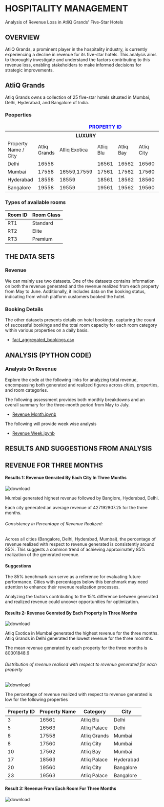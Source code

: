 # HOSPITALITY MANAGEMENT

Analysis of Revenue Loss in AtliQ Grands' Five-Star Hotels



## OVERVIEW
AtliQ Grands, a prominent player in the hospitality industry, is currently experiencing a decline in revenue for its five-star hotels. This analysis aims to thoroughly investigate and understand the factors contributing to this revenue loss, enabling stakeholders to make informed decisions for strategic improvements.

## AtliQ Grands
Atliq Grands owns a collection of 25 five-star hotels situated in Mumbai, Delhi, Hyderabad, and Bangalore of India.

### Peoperties
<body>

  <table>
    <thead>
      <!-- Add a large row with the title "PROPERTY ID" above the header row -->
      <tr>
        <td colspan="8" style="font-weight: bold; text-align: center; color: blue;"> PROPERTY ID</td>
      </tr>
      <!-- Existing rows -->
   </thead>
    <tbody>
      <tr>
        <th></th>
        <th colspan="4">LUXURY</th>
        <th colspan="3">BUSINESS</th>
      </tr>
      <tr>
        <td rowspan="2">Property Name / City</td>
        <td rowspan="2">Atliq Grands</td>
        <td rowspan="2">Atliq Exotica</td>
        <td rowspan="2">Atliq Blu</td>
        <td rowspan="2">Atliq Bay</td>
        <td rowspan="2">Atliq City</td>
        <td rowspan="2">Atliq Palace</td>
        <td rowspan="2">Atliq Seasons</td>
      </tr>
      <tr></tr>
      <tr>
        <td>Delhi</td>
        <td>16558</td>
        <td></td>
        <td>16561</td>
        <td>16562</td>
        <td>16560</td>
        <td>16563</td>
        <td></td>
      </tr>
      <tr>
        <td>Mumbai</td>
        <td>17558</td>
        <td>16559,17559	</td>
        <td>17561</td>
        <td>17562</td>
        <td>17560</td>
        <td>175634</td>
        <td>17564</td>
      </tr>
      <tr>
        <td>Hyderabad</td>
        <td>18558</td>
        <td>18559</td>
        <td>18561</td>
        <td>18562</td>
        <td>18560</td>
        <td>18563</td>
        <td></td>
      </tr>
      <tr>
        <td>Bangalore</td>
        <td>19558</td>
        <td>19559</td>
        <td>19561</td>
        <td>19562</td>
        <td>19560</td>
        <td>19563</td>
        <td></td>
      </tr>
    </tbody>
  </table>

</body>


### Types of available rooms

<body>

  <table>
    <thead>
      <tr>
        <th>Room ID</th>
        <th>Room Class</th>
      </tr>
    </thead>
    <tbody>
      <tr>
        <td>RT1</td>
        <td>Standard</td>
      </tr>
      <tr>
        <td>RT2</td>
        <td>Elite</td>
      </tr>
      <tr>
        <td>RT3</td>
        <td>Premium</td>
      </tr>
    </tbody>
  </table>

</body>






## THE DATA SETS 

### Revenue
We can mainly use two datasets. One of the datasets contains information on both the revenue generated and the revenue realized from each property from May to June. Additionally, it includes data on the booking status, indicating from which platform customers booked the hotel. 

### Booking Details
The other datasets presents details on hotel bookings, capturing the count of successful bookings and the total room capacity for each room category within various properties on a daily basis. 
- [fact_aggregated_bookings.csv](https://github.com/sidiquegithub/HOSPITALITY-PROJECT/blob/main/DATA/fact_aggregated_bookings.csv)

  



## ANALYSIS (PYTHON CODE)
### Analysis On Revenue
Explore the code at the following links for analyzing total revenue, encompassing both generated and realized figures across cities, properties, and room categories. 

The following assessment provides both monthly breakdowns and an overall summary for the three-month period from May to July.
- [Revenue Month.ipynb](https://github.com/sidiquegithub/HOSPITALITY-PROJECT/blob/main/CODE/INITIAL%20ANALYSIS.ipynb)

The following will provide week wise analysis
- [Revenue Week.ipynb](https://github.com/sidiquegithub/HOSPITALITY-PROJECT/blob/main/CODE/ANALYSIS%20.ipynb)






## RESULTS AND SUGGESTIONS FROM ANALYSIS

## REVENUE FOR THREE MONTHS


#### Results 1: Revenue Genrated By Each City In Three Months


![download](https://github.com/sidiquegithub/HOSPITALITY-PROJECT/assets/110783832/93d1a158-11a9-4176-9216-c4de01b5ef2a)

Mumbai generated highest revenue followed by Banglore, Hyderabad, Delhi.

Each city generated an average revenue of 427192807.25 for the three months.


###### Consistency in Percentage of Revenue Realized:

Across all cities (Bangalore, Delhi, Hyderabad, Mumbai), the percentage of revenue realized with respect to revenue generated is consistently around 85%. This suggests a common trend of achieving approximately 85% realization of the generated revenue.


#### Suggestions
The 85% benchmark can serve as a reference for evaluating future performance. Cities with percentages below this benchmark may need attention to enhance their revenue realization processes.

Analyzing the factors contributing to the 15% difference between generated and realized revenue could uncover opportunities for optimization. 



#### Results 2: Revenue Genrated By Each Property In Three Months

![download](https://github.com/sidiquegithub/HOSPITALITY-PROJECT/assets/110783832/9a75f139-a3a7-44b5-bc22-bb6b03054394)

Atliq Exotica in Mumbai generated the highest revenue for the three months.
Atliq Grands in Delhi generated the lowest revenue for the three monnths.

The mean revenue generated by each property for the three months is 80301848.6

###### Distribution of revenue realised with respect to revenue generated for each property
![download](https://github.com/sidiquegithub/HOSPITALITY-PROJECT/assets/110783832/29c0786b-31e7-4ec7-9dbf-19c88f7a213f)


The percentage of revenue realized with respect to revenue generated is low for the following properties
 <body>

  <table>
    <thead>
      <tr>
        <th>Property ID</th>
        <th>Property Name</th>
        <th>Category</th>
        <th>City</th>
      </tr>
    </thead>
    <tbody>
      <tr>
        <td>3</td>
        <td>16561</td>
        <td>Atliq Blu</td>
        <td>Delhi</td>
      </tr>
      <tr>
        <td>5</td>
        <td>16563</td>
        <td>Atliq Palace</td>
        <td>Delhi</td>
      </tr>
      <tr>
        <td>6</td>
        <td>17558</td>
        <td>Atliq Grands</td>
        <td>Mumbai</td>
      </tr>
      <tr>
        <td>8</td>
        <td>17560</td>
        <td>Atliq City</td>
        <td>Mumbai</td>
      </tr>
      <tr>
        <td>10</td>
        <td>17562</td>
        <td>Atliq Bay</td>
        <td>Mumbai</td>
      </tr>
      <tr>
        <td>17</td>
        <td>18563</td>
        <td>Atliq Palace</td>
        <td>Hyderabad</td>
      </tr>
      <tr>
        <td>20</td>
        <td>19560</td>
        <td>Atliq City</td>
        <td>Bangalore</td>
      </tr>
      <tr>
        <td>23</td>
        <td>19563</td>
        <td>Atliq Palace</td>
        <td>Bangalore</td>
      </tr>
    </tbody>
  </table>

</body>




#### Result 3: Revenue From Each Room For Three Months
![download](https://github.com/sidiquegithub/HOSPITALITY-PROJECT/assets/110783832/f40f655a-b1ab-4211-82f4-f358f60792ec)

